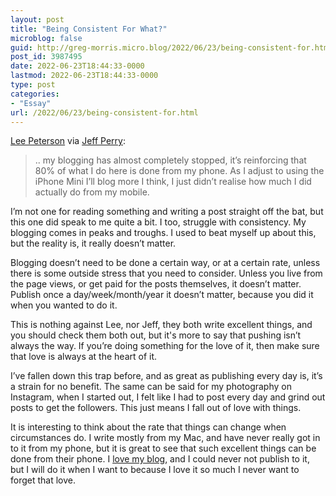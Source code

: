 ```yaml
---
layout: post
title: "Being Consistent For What?"
microblog: false
guid: http://greg-morris.micro.blog/2022/06/23/being-consistent-for.html
post_id: 3987495
date: 2022-06-23T18:44:33-0000
lastmod: 2022-06-23T18:44:33-0000
type: post
categories:
- "Essay"
url: /2022/06/23/being-consistent-for.html
---
```

<p><a href="https://ljpuk.net/2022/06/22/blogging-consistently/">Lee Peterson</a> via <a href="https://jeffperry.me/2022/06/23/blogging-consistently/">Jeff Perry</a>:</p><blockquote>.. my blogging has almost completely stopped, it’s reinforcing that 80% of what I do here is done from my phone. As I adjust to using the iPhone Mini I’ll blog more I think, I just didn’t realise how much I did actually do from my mobile.</blockquote><p>I’m not one for reading something and writing a post straight off the bat, but this one did speak to me quite a bit. I too, struggle with consistency. My blogging comes in peaks and troughs. I used to beat myself up about this, but the reality is, it really doesn’t matter.</p><p>Blogging doesn’t need to be done a certain way, or at a certain rate, unless there is some outside stress that you need to consider. Unless you live from the page views, or get paid for the posts themselves, it doesn’t matter. Publish once a day/week/month/year it doesn’t matter, because you did it when you wanted to do it.</p><p>This is nothing against Lee, nor Jeff, they both write excellent things, and you should check them both out, but it's more to say that pushing isn’t always the way. If you’re doing something for the love of it, then make sure that love is always at the heart of it.</p><p>I’ve fallen down this trap before, and as great as publishing every day is, it’s a strain for no benefit. The same can be said for my photography on Instagram, when I started out, I felt like I had to post every day and grind out posts to get the followers. This just means I fall out of love with things.</p><p>It is interesting to think about the rate that things can change when circumstances do. I write mostly from my Mac, and have never really got in to it from my phone, but it is great to see that such excellent things can be done from their phone. I <a href="https://gregmorris.co.uk/blog/i-dont-need-a-blog/">love my blog</a>, and I could never not publish to it, but I will do it when I want to because I love it so much I never want to forget that love.</p>

